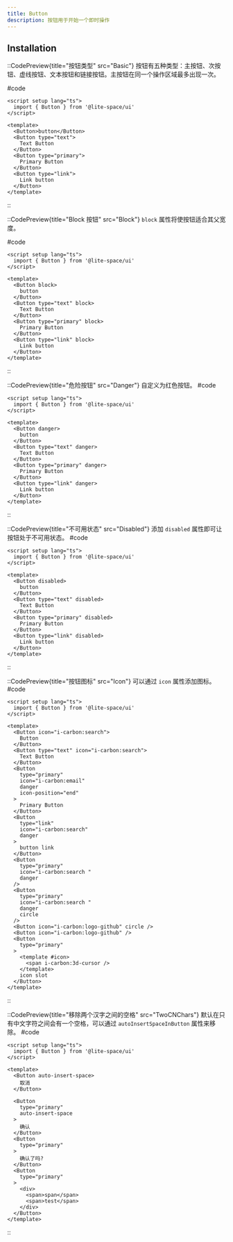 ```yaml
---
title: Button
description: 按钮用于开始一个即时操作
---
```


## Installation

::CodePreview{title="按钮类型" src="Basic"}
按钮有五种类型：主按钮、次按钮、虚线按钮、文本按钮和链接按钮。主按钮在同一个操作区域最多出现一次。

#code
```vue
<script setup lang="ts">
  import { Button } from '@lite-space/ui'
</script>

<template>
  <Button>button</Button>
  <Button type="text">
    Text Button
  </Button>
  <Button type="primary">
    Primary Button
  </Button>
  <Button type="link">
    Link button
  </Button>
</template>
```
::

::CodePreview{title="Block 按钮" src="Block"}
`block` 属性将使按钮适合其父宽度。

#code
```vue
<script setup lang="ts">
  import { Button } from '@lite-space/ui'
</script>

<template>
  <Button block>
    button
  </Button>
  <Button type="text" block>
    Text Button
  </Button>
  <Button type="primary" block>
    Primary Button
  </Button>
  <Button type="link" block>
    Link button
  </Button>
</template>
```
::

::CodePreview{title="危险按钮" src="Danger"}
自定义为红色按钮。
#code
```vue
<script setup lang="ts">
  import { Button } from '@lite-space/ui'
</script>

<template>
  <Button danger>
    button
  </Button>
  <Button type="text" danger>
    Text Button
  </Button>
  <Button type="primary" danger>
    Primary Button
  </Button>
  <Button type="link" danger>
    Link button
  </Button>
</template>
```
::

::CodePreview{title="不可用状态" src="Disabled"}
添加 `disabled` 属性即可让按钮处于不可用状态。
#code
```vue
<script setup lang="ts">
  import { Button } from '@lite-space/ui'
</script>

<template>
  <Button disabled>
    button
  </Button>
  <Button type="text" disabled>
    Text Button
  </Button>
  <Button type="primary" disabled>
    Primary Button
  </Button>
  <Button type="link" disabled>
    Link button
  </Button>
</template>
```
::

::CodePreview{title="按钮图标" src="Icon"}
可以通过 `icon` 属性添加图标。
#code
```vue
<script setup lang="ts">
  import { Button } from '@lite-space/ui'
</script>

<template>
  <Button icon="i-carbon:search">
    Button
  </Button>
  <Button type="text" icon="i-carbon:search">
    Text Button
  </Button>
  <Button
    type="primary"
    icon="i-carbon:email"
    danger
    icon-position="end"
  >
    Primary Button
  </Button>
  <Button
    type="link"
    icon="i-carbon:search"
    danger
  >
    button link
  </Button>
  <Button
    type="primary"
    icon="i-carbon:search "
    danger
  />
  <Button
    type="primary"
    icon="i-carbon:search "
    danger
    circle
  />
  <Button icon="i-carbon:logo-github" circle />
  <Button icon="i-carbon:logo-github" />
  <Button
    type="primary"
  >
    <template #icon>
      <span i-carbon:3d-cursor />
    </template>
    icon slot
  </Button>
</template>
```
::

::CodePreview{title="移除两个汉字之间的空格" src="TwoCNChars"}
默认在只有中文字符之间会有一个空格，可以通过 `autoInsertSpaceInButton` 属性来移除。
#code
```vue
<script setup lang="ts">
  import { Button } from '@lite-space/ui'
</script>

<template>
  <Button auto-insert-space>
    取消
  </Button>

  <Button
    type="primary"
    auto-insert-space
  >
    确认
  </Button>
  <Button
    type="primary"
  >
    确认了吗?
  </Button>
  <Button
    type="primary"
  >
    <div>
      <span>span</span>
      <span>test</span>
    </div>
  </Button>
</template>
```
::
